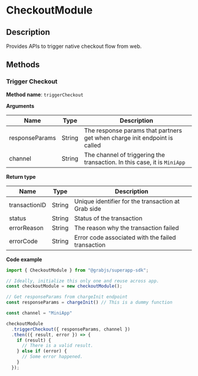 # CheckoutModule

## Description

Provides APIs to trigger native checkout flow from web.

## Methods

### Trigger Checkout

**Method name**: `triggerCheckout`

**Arguments**

| Name           | Type   | Description                                                                |
| -------------- | ------ | -------------------------------------------------------------------------- |
| responseParams | String | The response params that partners get when charge init endpoint is called  |
| channel        | String | The channel of triggering the transaction. In this case, it is `MiniApp`   |

**Return type**

| Name          | Type   | Description                                           |
| ------------- | ------ | ----------------------------------------------------- |
| transactionID | String | Unique identifier for the transaction at Grab side    |
| status        | String | Status of the transaction                             |
| errorReason   | String | The reason why the transaction failed                 |
| errorCode     | String | Error code associated with the failed transaction     |

**Code example**

```javascript
import { CheckoutModule } from "@grabjs/superapp-sdk";

// Ideally, initialize this only one and reuse across app.
const checkoutModule = new checkoutModule();

// Get responseParams from chargeInit endpoint
const responseParams = chargeInit() // This is a dummy function

const channel = "MiniApp"

checkoutModule
  .triggerCheckout({ responseParams, channel })
  .then(({ result, error }) => {
    if (result) {
      // There is a valid result.
    } else if (error) {
      // Some error happened.
    }
  });
```
